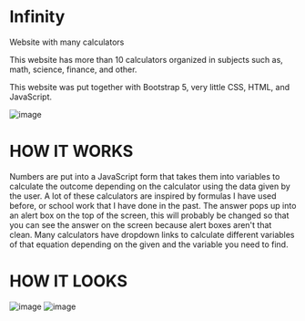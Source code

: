 # Infinity
 Website with many calculators

This website has more than 10 calculators organized in subjects such as, math, science, finance, and other.


 This website was put together with Bootstrap 5, very little CSS, HTML, and JavaScript.

 ![image](https://user-images.githubusercontent.com/109916599/201553494-261c7401-a512-4e86-9ce4-c82d50f2de54.png)    
 
 
 # HOW IT WORKS
 Numbers are put into a JavaScript form that takes them into variables to calculate the outcome depending on the calculator using the data given by the user. A lot of these calculators are inspired by formulas I have used before, or school work that I have done in the past. The answer pops up into an alert box on the top of the screen, this will probably be changed so that you can see the answer on the screen because alert boxes aren't that clean. Many calculators have dropdown links to calculate different variables of that equation depending on the given and the variable you need to find. 
 
# HOW IT LOOKS
 
![image](https://user-images.githubusercontent.com/109916599/201554037-334c4c5f-7c8b-4e10-90da-e60f7ae72e67.png)
![image](https://user-images.githubusercontent.com/109916599/201554090-d0dade52-1219-4066-acc4-6ac085a57839.png)

